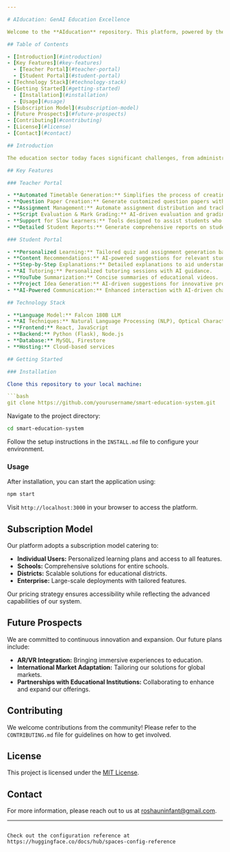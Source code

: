 ```yaml
---

# AIducation: GenAI Education Excellence

Welcome to the **AIducation** repository. This platform, powered by the **Falcon 180B LLM**, is designed to address critical challenges in modern education, transforming the learning experience for both students and teachers. Our innovative approach streamlines administrative tasks, personalizes learning, and enhances academic outcomes through advanced AI technologies.

## Table of Contents

- [Introduction](#introduction)
- [Key Features](#key-features)
  - [Teacher Portal](#teacher-portal)
  - [Student Portal](#student-portal)
- [Technology Stack](#technology-stack)
- [Getting Started](#getting-started)
  - [Installation](#installation)
  - [Usage](#usage)
- [Subscription Model](#subscription-model)
- [Future Prospects](#future-prospects)
- [Contributing](#contributing)
- [License](#license)
- [Contact](#contact)

## Introduction

The education sector today faces significant challenges, from administrative inefficiencies to the lack of personalized learning experiences. Students often struggle without tailored study plans and regular revision tests, leading to disengagement and poor academic performance. Our **Smart Education System** is built to tackle these issues head-on, offering a comprehensive solution that streamlines processes and enhances educational outcomes.

## Key Features

### Teacher Portal

- **Automated Timetable Generation:** Simplifies the process of creating and managing class schedules.
- **Question Paper Creation:** Generate customized question papers with ease.
- **Assignment Management:** Automate assignment distribution and tracking.
- **Script Evaluation & Mark Grading:** AI-driven evaluation and grading for efficiency and accuracy.
- **Support for Slow Learners:** Tools designed to assist students who need additional help.
- **Detailed Student Reports:** Generate comprehensive reports on student performance.

### Student Portal

- **Personalized Learning:** Tailored quiz and assignment generation based on individual progress.
- **Content Recommendations:** AI-powered suggestions for relevant study materials.
- **Step-by-Step Explanations:** Detailed explanations to aid understanding.
- **AI Tutoring:** Personalized tutoring sessions with AI guidance.
- **YouTube Summarization:** Concise summaries of educational videos.
- **Project Idea Generation:** AI-driven suggestions for innovative projects.
- **AI-Powered Communication:** Enhanced interaction with AI-driven chat features.

## Technology Stack

- **Language Model:** Falcon 180B LLM
- **AI Techniques:** Natural Language Processing (NLP), Optical Character Recognition (OCR)
- **Frontend:** React, JavaScript
- **Backend:** Python (Flask), Node.js
- **Database:** MySQL, Firestore
- **Hosting:** Cloud-based services

## Getting Started

### Installation

Clone this repository to your local machine:

```bash
git clone https://github.com/yourusername/smart-education-system.git
```

Navigate to the project directory:

```bash
cd smart-education-system
```

Follow the setup instructions in the `INSTALL.md` file to configure your environment.

### Usage

After installation, you can start the application using:

```bash
npm start
```

Visit `http://localhost:3000` in your browser to access the platform.

## Subscription Model

Our platform adopts a subscription model catering to:

- **Individual Users:** Personalized learning plans and access to all features.
- **Schools:** Comprehensive solutions for entire schools.
- **Districts:** Scalable solutions for educational districts.
- **Enterprise:** Large-scale deployments with tailored features.

Our pricing strategy ensures accessibility while reflecting the advanced capabilities of our system.

## Future Prospects

We are committed to continuous innovation and expansion. Our future plans include:

- **AR/VR Integration:** Bringing immersive experiences to education.
- **International Market Adaptation:** Tailoring our solutions for global markets.
- **Partnerships with Educational Institutions:** Collaborating to enhance and expand our offerings.

## Contributing

We welcome contributions from the community! Please refer to the `CONTRIBUTING.md` file for guidelines on how to get involved.

## License

This project is licensed under the [MIT License](LICENSE).

## Contact

For more information, please reach out to us at [roshauninfant@gmail.com](mailto:roshauninfant@gmail.com).

---
```

Check out the configuration reference at https://huggingface.co/docs/hub/spaces-config-reference
